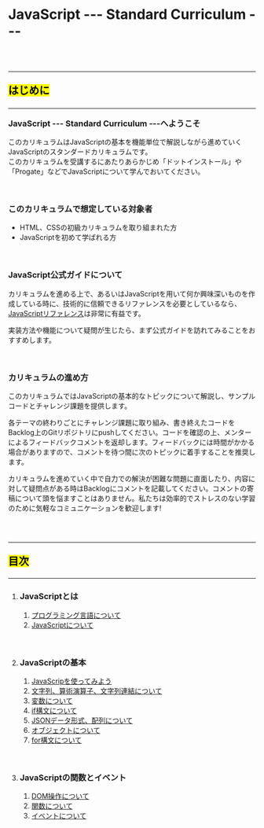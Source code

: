 <h1>JavaScript --- Standard Curriculum ---</h1>

<p>&nbsp;</p>

<h2><hr><mark>はじめに</mark></h2>

<h3><hr>JavaScript --- Standard Curriculum ---へようこそ</h3>

<p>このカリキュラムはJavaScriptの基本を機能単位で解説しながら進めていくJavaScriptのスタンダードカリキュラムです。</br>
このカリキュラムを受講するにあたりあらかじめ「ドットインストール」や「Progate」などでJavaScriptについて学んでおいてください。
</p>

<p>&nbsp;</p>

<h3>このカリキュラムで想定している対象者</h3>

<ul>
  <li>HTML、CSSの初級カリキュラムを取り組まれた方</li>
  <li>JavaScriptを初めて学ばれる方</li>
</ul>

<p>&nbsp;</p>

<h3>JavaScript公式ガイドについて</h3>

<p>カリキュラムを進める上で、あるいはJavaScriptを用いて何か興味深いものを作成している時に、技術的に信頼できるリファレンスを必要としているなら、<a href="https://developer.mozilla.org/ja/docs/Web/JavaScript/Guide">JavaScriptリファレンス</a>は非常に有益です。

</br>

実装方法や機能について疑問が生じたら、まず公式ガイドを訪れてみることをおすすめします。</p>

<p>&nbsp;</p>

<h3>カリキュラムの進め方</h3>

<p>このカリキュラムではJavaScriptの基本的なトピックについて解説し、サンプルコードとチャレンジ課題を提供します。</p>

<p>各テーマの終わりごとにチャレンジ課題に取り組み、書き終えたコードをBacklog上のGitリポジトリにpushしてください。コードを確認の上、メンターによるフィードバックコメントを返却します。フィードバックには時間がかかる場合がありますので、コメントを待つ間に次のトピックに着手することを推奨します。</P>

<p>カリキュラムを進めていく中で自力での解決が困難な問題に直面したり、内容に対して疑問点がある時はBacklogにコメントを記載してください。コメントの寄稿について頭を悩ますことはありません。私たちは効率的でストレスのない学習のために気軽なコミュニケーションを歓迎します!</p>

<p>&nbsp;</p>

<h2><hr><mark>目次</mark><hr></h2>

<ol>
  <li><h3>JavaScriptとは</h3>
    <ol>
      <a href="#"><li>プログラミング言語について</li></a>
      <a href="#"><li>JavaScriptについて</li></a>
    </ol>
  </li>
  <p>&nbsp;</p>
  <li><h3>JavaScriptの基本</h3>
    <ol>
      <a href="#"><li>JavaScripを使ってみよう</li></a>
      <a href="#"><li>文字列、算術演算子、文字列連結について</li></a>
      <a href="#"><li>変数について</li></a>
      <a href="#"><li>if構文について</li></a>
      <a href="#"><li>JSONデータ形式、配列について</li></a>
      <a href="#"><li>オブジェクトについて</li></a>
      <a href="#"><li>for構文について</li></a>
    </ol>
  </li>
  <p>&nbsp;</p>
  <li><h3>JavaScriptの関数とイベント</h3>
    <ol>
      <a href="#"><li>DOM操作について</li></a>
      <a href="#"><li>関数について</li></a>
      <a href="#"><li>イベントについて</li></a>
    </ol>
  </li>
</ol>

<p>&nbsp;</p>
